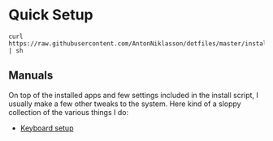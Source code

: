 # Quick Setup

```
curl https://raw.githubusercontent.com/AntonNiklasson/dotfiles/master/install.sh | sh
```

## Manuals

On top of the installed apps and few settings included in the install script, I usually make a few other tweaks to the system. Here kind of a sloppy collection of the various things I do:

- [Keyboard setup](/manuals/keyboard-setup.md)
